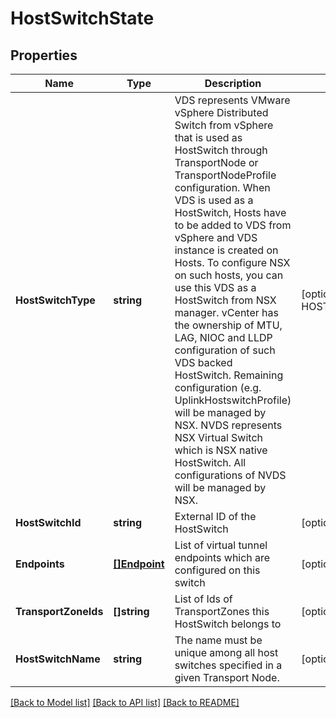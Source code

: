 # HostSwitchState

## Properties
Name | Type | Description | Notes
------------ | ------------- | ------------- | -------------
**HostSwitchType** | **string** | VDS represents VMware vSphere Distributed Switch from vSphere that is used as HostSwitch through TransportNode or TransportNodeProfile configuration. When VDS is used as a HostSwitch, Hosts have to be added to VDS from vSphere and VDS instance is created on Hosts. To configure NSX on such hosts, you can use this VDS as a HostSwitch from NSX manager. vCenter has the ownership of MTU, LAG, NIOC and LLDP configuration of such VDS backed HostSwitch. Remaining configuration (e.g. UplinkHostswitchProfile) will be managed by NSX. NVDS represents NSX Virtual Switch which is NSX native HostSwitch. All configurations of NVDS will be managed by NSX. | [optional] [default to HOST_SWITCH_TYPE.NVDS]
**HostSwitchId** | **string** | External ID of the HostSwitch | [optional] [default to null]
**Endpoints** | [**[]Endpoint**](Endpoint.md) | List of virtual tunnel endpoints which are configured on this switch | [optional] [default to null]
**TransportZoneIds** | **[]string** | List of Ids of TransportZones this HostSwitch belongs to | [optional] [default to null]
**HostSwitchName** | **string** | The name must be unique among all host switches specified in a given Transport Node. | [optional] [default to null]

[[Back to Model list]](../README.md#documentation-for-models) [[Back to API list]](../README.md#documentation-for-api-endpoints) [[Back to README]](../README.md)

